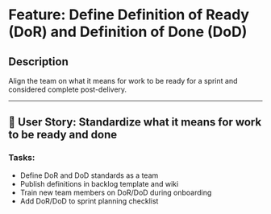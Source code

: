 # Feature: Define Definition of Ready (DoR) and Definition of Done (DoD)

## Description
Align the team on what it means for work to be ready for a sprint and considered complete post-delivery.

---

## 🧩 User Story: Standardize what it means for work to be ready and done

### Tasks:
- Define DoR and DoD standards as a team
- Publish definitions in backlog template and wiki
- Train new team members on DoR/DoD during onboarding
- Add DoR/DoD to sprint planning checklist